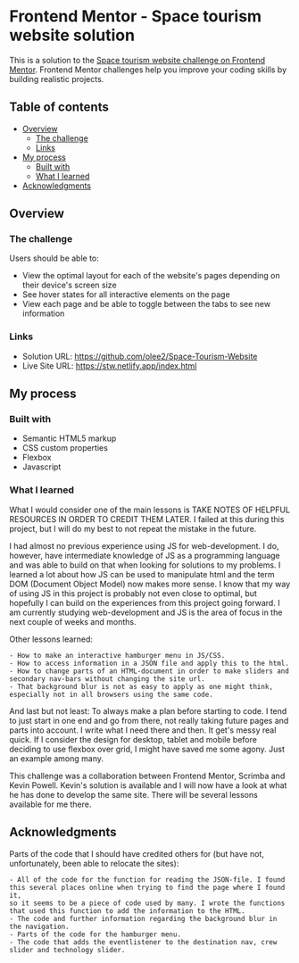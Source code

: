 # Frontend Mentor - Space tourism website solution

This is a solution to the [Space tourism website challenge on Frontend Mentor](https://www.frontendmentor.io/challenges/space-tourism-multipage-website-gRWj1URZ3). Frontend Mentor challenges help you improve your coding skills by building realistic projects. 

## Table of contents

- [Overview](#overview)
  - [The challenge](#the-challenge)
  - [Links](#links)
- [My process](#my-process)
  - [Built with](#built-with)
  - [What I learned](#what-i-learned)
- [Acknowledgments](#acknowledgments)

## Overview

### The challenge

Users should be able to:

- View the optimal layout for each of the website's pages depending on their device's screen size
- See hover states for all interactive elements on the page
- View each page and be able to toggle between the tabs to see new information

### Links

- Solution URL: https://github.com/olee2/Space-Tourism-Website
- Live Site URL: https://stw.netlify.app/index.html

## My process

### Built with

- Semantic HTML5 markup
- CSS custom properties
- Flexbox
- Javascript


### What I learned

What I would consider one of the main lessons is TAKE NOTES OF HELPFUL RESOURCES IN ORDER TO CREDIT THEM LATER. I failed at this during this project, but I will do my best to not repeat the mistake in the future. 

I had almost no previous experience using JS for web-development. I do, however, have intermediate knowledge of JS as a programming language and was able to build on that when looking for solutions to my problems. 
I learned a lot about how JS can be used to manipulate html and the term DOM (Document Object Model) now makes more sense. I know that my way of using JS in this project is probably not even close to optimal, but hopefully
I can build on the experiences from this project going forward. I am currently studying web-development and JS is the area of focus in the next couple of weeks and months. 

Other lessons learned: 

	- How to make an interactive hamburger menu in JS/CSS. 
	- How to access information in a JSON file and apply this to the html. 
	- How to change parts of an HTML-document in order to make sliders and secondary nav-bars without changing the site url.
	- That background blur is not as easy to apply as one might think, especially not in all browsers using the same code. 

And last but not least: To always make a plan before starting to code. I tend to just start in one end and go from there, not really taking future pages and parts into account. I write what I need there and then. It get's messy real quick. 
If I consider the design for desktop, tablet and mobile before deciding to use flexbox over grid, I might have saved me some agony. Just an example among many. 

This challenge was a collaboration between Frontend Mentor, Scrimba and Kevin Powell. Kevin's solution is available and I will now have a look at what he has done to develop the same site. There will be several lessons available for me there. 

## Acknowledgments

Parts of the code that I should have credited others for (but  have not, unfortunately, been able to relocate the sites):

	- All of the code for the function for reading the JSON-file. I found this several places online when trying to find the page where I found it, 
	so it seems to be a piece of code used by many. I wrote the functions that used this function to add the information to the HTML. 
	- The code and further information regarding the background blur in the navigation.
	- Parts of the code for the hamburger menu.
	- The code that adds the eventlistener to the destination nav, crew slider and technology slider.   